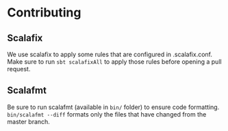 # Contributing

## Scalafix

We use scalafix to apply some rules that are configured in .scalafix.conf. 
Make sure to run `sbt scalafixAll` to apply those rules before opening a pull request.

## Scalafmt

Be sure to run scalafmt (available in `bin/` folder) to ensure code formatting. 
`bin/scalafmt --diff` formats only the files that have changed from the master branch.
